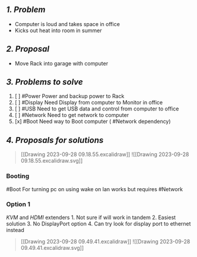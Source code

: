 
## *1. Problem*

- Computer is loud and takes space in office
- Kicks out heat into room in summer

## *2. Proposal*

- Move Rack into garage with computer


## *3. Problems to solve*

1. [ ] #Power Power and backup power to Rack
2. [ ] #Display Need Display from computer to Monitor in office
3. [ ] #USB Need to get USB data and control from computer to office
4. [ ] #Network Need to get network to computer
5. [x] #Boot Need way to Boot computer ( #Network dependency)

## *4. Proposals for solutions*

> [[Drawing 2023-09-28 09.18.55.excalidraw]]
> ![[Drawing 2023-09-28 09.18.55.excalidraw.svg]]


### Booting
#Boot For turning pc on using wake on lan works but requires #Network 


### Option 1
*KVM* and *HDMI* extenders
	1. Not sure if will work in tandem
	2. Easiest solution
	3. No DisplayPort option
	4. Can try look for display port to ethernet instead
> [[Drawing 2023-09-28 09.49.41.excalidraw]]
> ![[Drawing 2023-09-28 09.49.41.excalidraw.svg]]
